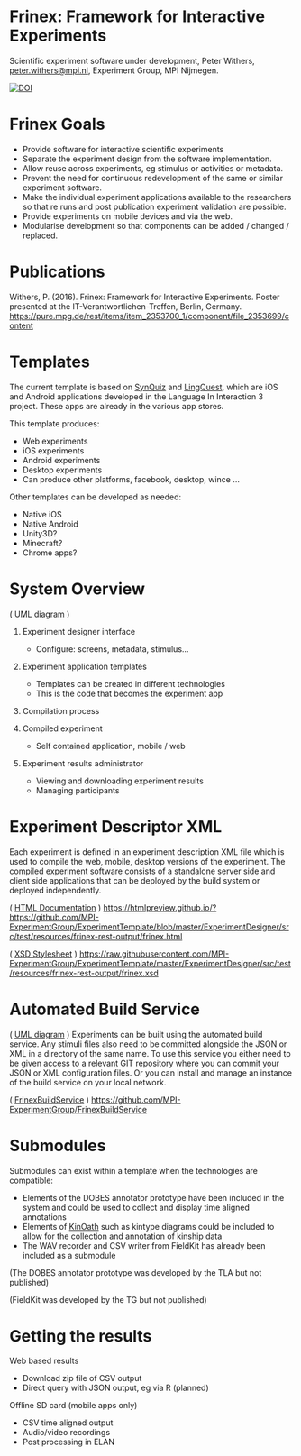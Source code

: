 Frinex: Framework for Interactive Experiments
=================

Scientific experiment software under development, 
Peter Withers, peter.withers@mpi.nl, 
Experiment Group, MPI Nijmegen. 

[![DOI](https://zenodo.org/badge/DOI/10.5281/zenodo.3522910.svg)](https://doi.org/10.5281/zenodo.3522910)
# Frinex Goals
* Provide software for interactive scientific experiments
* Separate the experiment design from the software implementation.
* Allow reuse across experiments, eg stimulus or activities or metadata.
* Prevent the need for continuous redevelopment of the same or similar experiment software.
* Make the individual experiment applications available to the researchers so that re runs and post publication experiment validation are possible.
* Provide experiments on mobile devices and via the web.
* Modularise development so that components can be added / changed / replaced.

# Publications
Withers, P. (2016). Frinex: Framework for Interactive Experiments. Poster presented at the IT-Verantwortlichen-Treffen, Berlin, Germany.
https://pure.mpg.de/rest/items/item_2353700_1/component/file_2353699/content

# Templates
The current template is based on [SynQuiz](https://github.com/languageininteraction/GraphemeColourSynaesthesiaApp) and [LingQuest](https://github.com/languageininteraction/LanguageMemoryApp), which are iOS and Android applications developed in the Language In Interaction 3 project. These apps are already in the various app stores.

This template produces: 
* Web experiments
* iOS experiments
* Android experiments
* Desktop experiments
* Can produce other platforms, facebook, desktop, wince …

Other templates can be developed as needed:
* Native iOS
* Native Android
* Unity3D?
* Minecraft?
* Chrome apps?

# System Overview
( [UML diagram](https://github.com/MPI-ExperimentGroup/ExperimentTemplate/blob/master/src/main/uml/Frinex.svg) )

1. Experiment designer interface
   * Configure: screens, metadata, stimulus…

2. Experiment application templates
   * Templates can be created in different technologies
   * This is the code that becomes the experiment app

3. Compilation process

4. Compiled experiment
   * Self contained application, mobile / web

5. Experiment results administrator
   * Viewing and downloading experiment results
   * Managing participants

# Experiment Descriptor XML
Each experiment is defined in an experiment description XML file which is used to compile the web, mobile, desktop versions of the experiment. The compiled experiment software consists of a standalone server side and client side applications that can be deployed by the build system or deployed independently.

( [HTML Documentation](https://raw.githubusercontent.com/MPI-ExperimentGroup/ExperimentTemplate/master/ExperimentDesigner/src/test/resources/frinex-rest-output/frinex.html) )
https://htmlpreview.github.io/?https://github.com/MPI-ExperimentGroup/ExperimentTemplate/blob/master/ExperimentDesigner/src/test/resources/frinex-rest-output/frinex.html


( [XSD Stylesheet](https://github.com/MPI-ExperimentGroup/ExperimentTemplate/blob/master/ExperimentDesigner/src/test/resources/frinex-rest-output/frinex.xsd) )
https://raw.githubusercontent.com/MPI-ExperimentGroup/ExperimentTemplate/master/ExperimentDesigner/src/test/resources/frinex-rest-output/frinex.xsd

# Automated Build Service
( [UML diagram](https://github.com/MPI-ExperimentGroup/ExperimentTemplate/blob/master/src/main/uml/BuildServer.svg) )
Experiments can be built using the automated build service. Any stimuli files also need to be committed alongside the JSON or XML in a directory of the same name. To use this service you either need to be given access to a relevant GIT repository where you can commit your JSON or XML configuration files. Or you can install and manage an instance of the build service on your local network.

( [FrinexBuildService](https://github.com/MPI-ExperimentGroup/FrinexBuildService) )
https://github.com/MPI-ExperimentGroup/FrinexBuildService

# Submodules    

Submodules can exist within a template when the  technologies are compatible:
* Elements of the DOBES annotator prototype have been included in the system and could be used to collect and display time aligned annotations
* Elements of [KinOath](https://github.com/KinshipSoftware/KinOathKinshipArchiver) such as kintype diagrams could be included to allow for the collection and annotation of kinship data
* The WAV recorder and CSV writer from FieldKit has already been included as a submodule

(The DOBES annotator prototype was developed by the TLA but not published)

(FieldKit was developed by the TG but not published)

# Getting the results

Web based results
* Download zip file of CSV output
* Direct query with JSON output, eg via R (planned)

Offline SD card (mobile apps only)
* CSV time aligned output
* Audio/video recordings
* Post processing in ELAN

